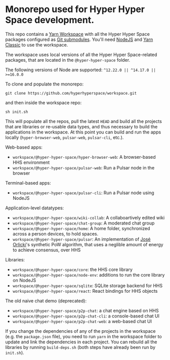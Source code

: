 # Monorepo used for Hyper Hyper Space development.

This repo contains a [Yarn Workspace](https://classic.yarnpkg.com/en/docs/workspaces/) with all the Hyper Hyper Space packages configured as [Git submodules](https://git-scm.com/book/en/v2/Git-Tools-Submodules). You'll need [NodeJS](https://nodejs.org/) and [Yarn Classic](https://classic.yarnpkg.com/) to use the workspace.

The workspace uses local versions of all the Hyper Hyper Space-related packages, that are located in the `@hyper-hyper-space` folder.

The following versions of Node are supported: `^12.22.0 || ^14.17.0 || >=16.0.0`

To clone and populate the monorepo:
```
git clone https://github.com/hyperhyperspace/workspace.git
```

and then inside the workspace repo:
```
sh init.sh
```

This will populate all the repos, pull the latest `HEAD` and build all the projects that are libraries or re-usable data types, and thus necessary to build the applications in the workspace. At this point you can build and run the apps locally (`hyper-browser-web`, `pulsar-web`, `pulsar-cli`, etc.).

Web-based apps:
- `workspace/@hyper-hyper-space/hyper-browser-web`: A browser-based HHS environment
- `workspace/@hyper-hyper-space/pulsar-web`: Run a Pulsar node in the browser

Terminal-based apps:
- `workspace/@hyper-hyper-space/pulsar-cli`: Run a Pulsar node using NodeJS

Application-level datatypes:
- `workspace/@hyper-hyper-space/wiki-collab`: A collaboartively edited wiki
- `workspace/@hyper-hyper-space/chat-group`: A moderated chat group
- `workspace/@hyper-hyper-space/home`: A home folder, synchronized across a person devices, to hold spaces.
- `workspace/@hyper-hyper-space/pulsar`: An implementation of [José Orlicki](https://github.com/joigno)'s synthetic PoW algorithm, that uses a neglible amount of energy to achieve consensus, over HHS

Libraries:
- `workspace/@hyper-hyper-space/core`: the HHS core library
- `workspace/@hyper-hyper-space/node-env`: additions to run the core library on NodeJS
- `workspace/@hyper-hyper-space/sqlite`: SQLite storage backend  for HHS
- `workspace/@hyper-hyper-space/react`: React bindings for HHS objects

The old naive chat demo (deprecated):
- `workspace/@hyper-hyper-space/p2p-chat`: a chat engine based on HHS
- `workspace/@hyper-hyper-space/p2p-chat-cli`: a console-based chat UI
- `workspace/@hyper-hyper-space/p2p-chat-web`: a web-based chat UI

If you change the dependencies of any of the projects in the workspace (e.g. the `package.json` file), you need to run `yarn` in the workspace folder to update and link the dependencies in each project. You can rebuild all the libraries by running `build-deps.sh` (both steps have already been run by `init.sh`).